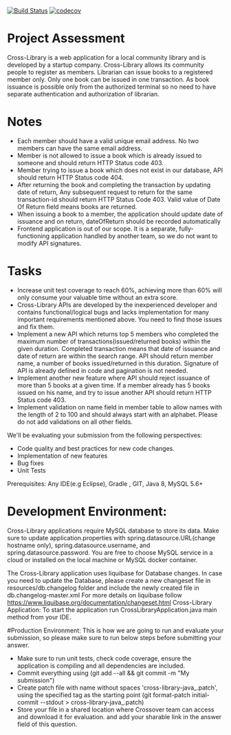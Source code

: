[![Build Status](https://img.shields.io/travis/pwittchen/money-transfer-api.svg?branch=master&style=flat-square)](https://travis-ci.org/HyounesH/Cross-library-java)
[![codecov](https://img.shields.io/codecov/c/github/pwittchen/money-transfer-api/master.svg?style=flat-square&label=coverage)](https://codecov.io/gh/embenzekri/blackfriday/branch/master)
# Project Assessment

Cross-Library is a web application for a local community library and is developed by a startup company. Cross-Library allows its community people to register as members. Librarian can issue books to a registered member only. Only one book can be issued in one transaction. As book issuance is possible only from the authorized terminal so no need to have separate authentication and authorization of librarian.

# Notes

* Each member should have a valid unique email address. No two members can have the same email address.
* Member is not allowed to issue a book which is already issued to someone and should return HTTP Status code 403.
* Member trying to issue a book which does not exist in our database, API should return HTTP Status code 404.
* After returning the book and completing the transaction by updating date of return, Any subsequent request to return for the same transaction-id should return HTTP Status Code 403. Valid value of Date Of Return field means books are returned.
* When issuing a book to a member, the application should update  date of issuance and on return, dateOfReturn should be recorded automatically
* Frontend application is out of our scope. It is a separate, fully-functioning application handled by another team, so we do not want to modify API signatures.

# Tasks

* Increase unit test coverage to reach 60%, achieving more than 60% will only consume your valuable time without an extra score.
* Cross-Library APIs are developed by the inexperienced developer and contains functional/logical bugs and lacks implementation for many important requirements mentioned above. You need to find those issues and fix them.
* Implement a new API which returns top 5 members who completed the maximum number of transactions(issued/returned books) within the given duration. Completed transaction means that date of issuance and date of return are within the search range. API should return member name, a number of books issued/returned in this duration. Signature of API is already defined in code and pagination is not needed.
* Implement another new feature where API should reject issuance of more than 5 books at a given time. If a member already has 5 books issued on his name, and try to issue another API should return HTTP Status code 403.
* Implement validation on name field in member table to allow names with the length of 2 to 100 and should always start with an alphabet. Please do not add validations on all other fields.

We'll be evaluating your submission from the following perspectives:
* Code quality and best practices for new code changes.
* Implementation of new features
* Bug fixes
* Unit Tests
    
Prerequisites: Any IDE(e.g Eclipse), Gradle , GIT, Java 8, MySQL 5.6+

# Development Environment:

Cross-Library applications require MySQL database to store its data. Make sure to update application.properties with spring.datasource.URL(change hostname only), spring.datasource.username, and  spring.datasource.password. You are free to choose MySQL service in a cloud or installed on the local machine or MySQL docker container.

The Cross-Library application uses liquibase for Database changes. In case you need to update the Database, please create a new changeset file in resources/db.changelog folder and include the newly created file in db.changelog-master.xml
    For more details on liquibase follow https://www.liquibase.org/documentation/changeset.html 
Cross-Library Application:
    To start the application run CrossLibraryApplication.java main method from your IDE.

#Production Environment:
This is how we are going to run and evaluate your submission, so please make sure to run below steps before submitting your answer.

* Make sure to run unit tests, check code coverage, ensure the application is compiling and all dependencies are included.
* Commit everything using (git add --all && git commit -m "My submission")
* Create patch file with name without spaces 'cross-library-java_<YourNameHere>.patch', using the specified tag as the starting point (git format-patch initial-commit --stdout > cross-library-java_<yournamehere>.patch)
* Store your file in a shared location where Crossover team can access and download it for evaluation. and add your sharable link in the answer field of this question.
